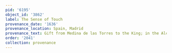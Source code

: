 ```yaml
---
pid: '6195'
object_id: '3862'
label: The Sense of Touch
provenance_date: '1636'
provenance_location: Spain, Madrid
provenance_text: Gift from Medina de las Torres to the King; in the Alcázar
order: '2041'
collection: provenance
---
```

